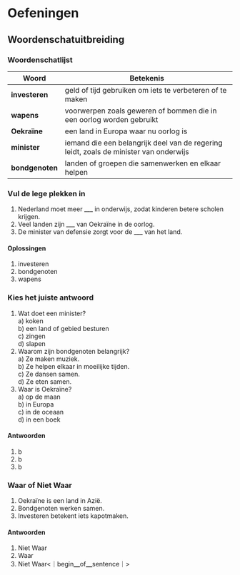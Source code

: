 # Oefeningen

## Woordenschatuitbreiding

### Woordenschatlijst

| Woord | Betekenis |
|-------|----------|
| **investeren** | geld of tijd gebruiken om iets te verbeteren of te maken |
| **wapens** | voorwerpen zoals geweren of bommen die in een oorlog worden gebruikt |
| **Oekraïne** | een land in Europa waar nu oorlog is |
| **minister** | iemand die een belangrijk deel van de regering leidt, zoals de minister van onderwijs |
| **bondgenoten** | landen of groepen die samenwerken en elkaar helpen |

### Vul de lege plekken in

1. Nederland moet meer ___ in onderwijs, zodat kinderen betere scholen krijgen.
2. Veel landen zijn ___ van Oekraïne in de oorlog.
3. De minister van defensie zorgt voor de ___ van het land.

#### Oplossingen
1. investeren
2. bondgenoten
3. wapens

### Kies het juiste antwoord

1. Wat doet een minister?  
   a) koken  
   b) een land of gebied besturen  
   c) zingen  
   d) slapen  
2. Waarom zijn bondgenoten belangrijk?  
   a) Ze maken muziek.  
   b) Ze helpen elkaar in moeilijke tijden.  
   c) Ze dansen samen.  
   d) Ze eten samen.  
3. Waar is Oekraïne?  
   a) op de maan  
   b) in Europa  
   c) in de oceaan  
   d) in een boek  

#### Antwoorden
1. b
2. b
3. b

### Waar of Niet Waar

1. Oekraïne is een land in Azië.  
2. Bondgenoten werken samen.  
3. Investeren betekent iets kapotmaken.

#### Antwoorden
1. Niet Waar
2. Waar
3. Niet Waar<｜begin▁of▁sentence｜>